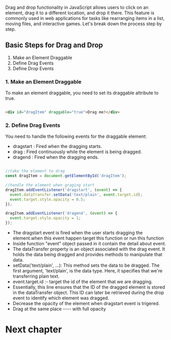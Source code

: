 Drag and drop functionality in JavaScript allows users to click on an element, drag it to a different location, and drop it there. This feature is commonly used in web applications for tasks like rearranging items in a list, moving files, and interactive games. Let's break down the process step by step.


## Basic Steps for Drag and Drop

1. Make an Element Draggable
2. Define Drag Events
3. Define Drop Events



### 1. Make an Element Draggable

To make an element draggable, you need to set its draggable attribute to true.

```html

<div id="dragItem" draggable="true">Drag me!</div>

```

### 2. Define Drag Events

You need to handle the following events for the draggable element:

- dragstart : Fired when the dragging starts.
- drag : Fired continuously while the element is being dragged.
- dragend : Fired when the dragging ends.


```javascript

//take the element to drag
const dragItem = document.getElementById('dragItem');

//handle the element when graging start
dragItem.addEventListener('dragstart', (event) => {
  event.dataTransfer.setData('text/plain', event.target.id);
  event.target.style.opacity = 0.5;
});

dragItem.addEventListener('dragend', (event) => {
  event.target.style.opacity = 1;
});

```

- The dragstart event is fired when the user starts dragging the element.when this event happen target this function or run this function
- Inside function "event" object passed in it contain the detail about event.
-  The dataTransfer property is an object associated with the drag event. It holds the data being dragged and provides methods to manipulate that data.
-  setData('text/plain', ...): This method sets the data to be dragged. The first argument, 'text/plain', is the data type. Here, it specifies that we're transferring plain text.
-  event.target.id :- target the id of the element that we are dragging.
-  Essentially, this line ensures that the ID of the dragged element is stored in the dataTransfer object. This ID can later be retrieved during the drop event to identify which element was dragged.
-  Decrease the opacity of the element when dragstart event is trigered.
-  Drag at the same place ---- with full opacity






# Next chapter

















